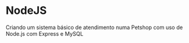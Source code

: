 # NodeJS
Criando um sistema básico de atendimento numa Petshop com uso de Node.js com Express e MySQL
